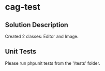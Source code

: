 # cag-test

## Solution Description
Created 2 classes: Editor and Image.



## Unit Tests
Please run phpunit tests from the '/tests' folder.
